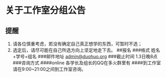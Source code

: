 # 关于工作室分组公告
## 提醒
1. 请各位慎重考虑，若没有确定自己真正想学的东西，可暂时不选；
2. 选定后，请尽可能在自己所选方向上坚定地走下去。
##报名
###格式
姓名+学号+组名
###邮件地址
admin@duohuo.org
###截止时间
1.3日晚8点
###咨询方式
####online
各学长及组长的QQ在多火群里有
####到工作室
请在9:00~21:00之间到工作室咨询。
